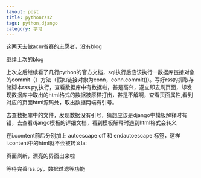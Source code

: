 ```yaml
---
layout: post
title: pythonrss2
tags: python,django 
category: 学习
---
```


这两天去做acm省赛的志愿者，没有blog

继续上次的blog

上次之后继续看了几行python的官方文档，sql执行后应该执行一数据库链接对象的commit（）方法（假如链接对象为conn，conn.commit())。写好rss的抓取存储脚本rss.py,执行，查看数据库中有数据啦，甚是高兴，遂立即去刷页面，却发现数据库中取出的html格式的数据被原样打出，甚是不解啊，查看页面属性,看到对应的页面html源码处，取出数据两端有引号。


去查数据库中的文件，发现数据没有引号，猜想应该是django中模板解释时有错，去查看django模板的详细文档，看到模板解释时遇到html格式会转义

在i.comtent前后分别加上 autoescape off 和 endautoescape 标签，这样i.content中的html就不会被转义la:

页面刷新，漂亮的界面出来啦

等待完善rss.py，数据过滤等功能
